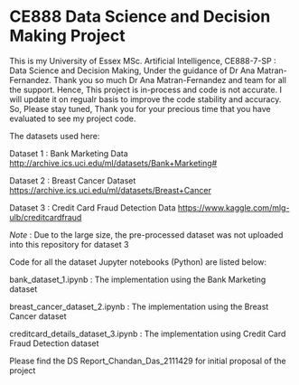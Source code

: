 # CE888  Data Science and Decision Making Project

This is my University of Essex MSc. Artificial Intelligence, CE888-7-SP : Data Science and Decision Making, Under the guidance of Dr Ana Matran-Fernandez. 
Thank you so much Dr Ana Matran-Fernandez and team for all the support.
Hence, This project is  in-process and code is not accurate. I will update it on regualr basis to improve the code stability and accuracy. 
So, Please stay tuned, Thank you for your precious time that you have evaluated to see my project code.


The datasets used here:

Dataset 1 : Bank Marketing Data http://archive.ics.uci.edu/ml/datasets/Bank+Marketing#

Dataset 2 : Breast Cancer Dataset https://archive.ics.uci.edu/ml/datasets/Breast+Cancer

Dataset 3 : Credit Card Fraud Detection Data https://www.kaggle.com/mlg-ulb/creditcardfraud

*Note* :  Due to the large size, the pre-processed dataset was not uploaded into this repository for dataset 3

Code for all the dataset Jupyter notebooks (Python) are listed below:

bank_dataset_1.ipynb : The implementation using the Bank Marketing dataset

breast_cancer_dataset_2.ipynb : The implementation using the Breast Cancer dataset

creditcard_details_dataset_3.ipynb : The implementation using Credit Card Fraud Detection dataset

Please find the DS Report_Chandan_Das_2111429 for initial proposal of the project
